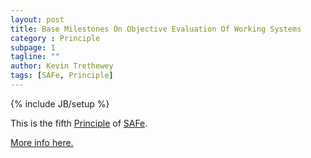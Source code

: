 ```yaml
---
layout: post
title: Base Milestones On Objective Evaluation Of Working Systems
category : Principle
subpage: 1
tagline: ""
author: Kevin Trethewey
tags: [SAFe, Principle]
---
```

{% include JB/setup %}

This is the fifth [Principle](/principles.html) of [SAFe](/archetype/SAFe).

[More info here.](http://scaledagileframework.com/base-milestones-on-objective-evaluation-of-working-systems/)